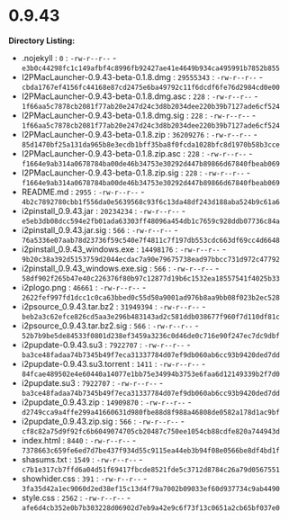 0.9.43
======

**Directory Listing:**

 - .nojekyll : `0` : `-rw-r--r--` - `e3b0c44298fc1c149afbf4c8996fb92427ae41e4649b934ca495991b7852b855`
 - I2PMacLauncher-0.9.43-beta-0.1.8.dmg : `29555343` : `-rw-r--r--` - `cbda1767ef4156fc44168e87cd2475e6ba49792c11f6dcdf6fe76d2984cd0e00`
 - I2PMacLauncher-0.9.43-beta-0.1.8.dmg.asc : `228` : `-rw-r--r--` - `1f66aa5c7878cb2081f77ab20e247d24c3d8b2034dee220b39b7127ade6cf524`
 - I2PMacLauncher-0.9.43-beta-0.1.8.dmg.sig : `228` : `-rw-r--r--` - `1f66aa5c7878cb2081f77ab20e247d24c3d8b2034dee220b39b7127ade6cf524`
 - I2PMacLauncher-0.9.43-beta-0.1.8.zip : `36209276` : `-rw-r--r--` - `85d1470bf25a131da965b8e3ecdb1bff35ba8f0fcda1028bfc8d1970b58b3cce`
 - I2PMacLauncher-0.9.43-beta-0.1.8.zip.asc : `228` : `-rw-r--r--` - `f1664e9ab314a0678784ba00de46b34753e30292d447b89866d67840fbeab069`
 - I2PMacLauncher-0.9.43-beta-0.1.8.zip.sig : `228` : `-rw-r--r--` - `f1664e9ab314a0678784ba00de46b34753e30292d447b89866d67840fbeab069`
 - README.md : `2955` : `-rw-r--r--` - `4b2c7892780cbb1f556da0e5639568c93f6c13da48df243d188aba524b9c61a6`
 - i2pinstall_0.9.43.jar : `20234234` : `-rw-r--r--` - `e5eb3db08dcc594e2fb01ada63303ff48096a454db1c7659c928ddb07736c84a`
 - i2pinstall_0.9.43.jar.sig : `566` : `-rw-r--r--` - `76a5336e07aab78d23736f59c540e7f4811c7f197db553cdc663df69cc4d6648`
 - i2pinstall_0.9.43_windows.exe : `14498176` : `-rw-r--r--` - `9b20c38a392d5153759d2044ecdac7a90e79675738ead97bbcc731d972c47792`
 - i2pinstall_0.9.43_windows.exe.sig : `566` : `-rw-r--r--` - `58df902f265b47e40c226376f80b97c12877d19b6c1532ea18557541f4025b33`
 - i2plogo.png : `46661` : `-rw-r--r--` - `2622fef997fd1dcc1c0ca63bbed0c55d50a9001ad976b8aa9bb08f023b2ec528`
 - i2psource_0.9.43.tar.bz2 : `31949394` : `-rw-r--r--` - `beb2a3c62efce826cd5aa3e296b483143ad2c581ddb038677f960f7d110df81c`
 - i2psource_0.9.43.tar.bz2.sig : `566` : `-rw-r--r--` - `52b7b9be5de84533f0801d238ef3459a3236c0d46de0c716e90f247ec7dc9dbf`
 - i2pupdate-0.9.43.su3 : `7922707` : `-rw-r--r--` - `ba3ce48fadaa74b7345b49f7eca31337784d07ef9db060ab6cc93b9420ded7dd`
 - i2pupdate-0.9.43.su3.torrent : `1411` : `-rw-r--r--` - `84fcae489502e4e60440a14077e1bb75e34994b3753e6faa6d12149339b2f7d0`
 - i2pupdate.su3 : `7922707` : `-rw-r--r--` - `ba3ce48fadaa74b7345b49f7eca31337784d07ef9db060ab6cc93b9420ded7dd`
 - i2pupdate_0.9.43.zip : `14909870` : `-rw-r--r--` - `d2749cca9a4ffe299a41660631d980fbe88d8f988a46808de0582a178d1ac9bf`
 - i2pupdate_0.9.43.zip.sig : `566` : `-rw-r--r--` - `cf8c82a75d9f92fc6b6049074705cb20487c750ee1054cb88cdfe820a744943d`
 - index.html : `8440` : `-rw-r--r--` - `7378663c659fe6ed7d7be437f934d55c9115ea44eb3b94f08e0566be8df4bd1f`
 - shasums.txt : `1549` : `-rw-r--r--` - `c7b1e317cb7ffd6a04d51f69417fbcde8521fde5c3712d8784c26a79d0567551`
 - showhider.css : `391` : `-rw-r--r--` - `3fa35d42a1ec9060d2ed38ef15c13d4f79a7002b09033ef60d937734c9ab4490`
 - style.css : `2562` : `-rw-r--r--` - `afe6d4cb352e0b7b303228d06902d7eb9a42e9c6f73f13c0651a2cb65bf037e0`

